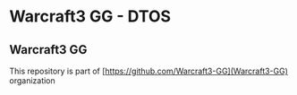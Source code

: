 # Warcraft3 GG - DTOS

## Warcraft3 GG
This repository is part of [https://github.com/Warcraft3-GG](Warcraft3-GG) organization
